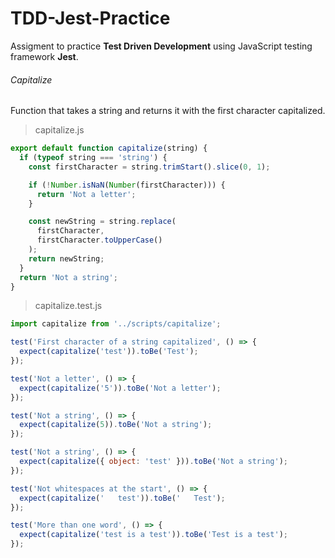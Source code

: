 # TDD-Jest-Practice

Assigment to practice **Test Driven Development** using JavaScript testing framework **Jest**.

###### Capitalize

Function that takes a string and returns it with the first character capitalized.

> capitalize.js

```javascript
export default function capitalize(string) {
  if (typeof string === 'string') {
    const firstCharacter = string.trimStart().slice(0, 1);

    if (!Number.isNaN(Number(firstCharacter))) {
      return 'Not a letter';
    }

    const newString = string.replace(
      firstCharacter,
      firstCharacter.toUpperCase()
    );
    return newString;
  }
  return 'Not a string';
}
```

> capitalize.test.js

```javascript
import capitalize from '../scripts/capitalize';

test('First character of a string capitalized', () => {
  expect(capitalize('test')).toBe('Test');
});

test('Not a letter', () => {
  expect(capitalize('5')).toBe('Not a letter');
});

test('Not a string', () => {
  expect(capitalize(5)).toBe('Not a string');
});

test('Not a string', () => {
  expect(capitalize({ object: 'test' })).toBe('Not a string');
});

test('Not whitespaces at the start', () => {
  expect(capitalize('   test')).toBe('   Test');
});

test('More than one word', () => {
  expect(capitalize('test is a test')).toBe('Test is a test');
});
```
